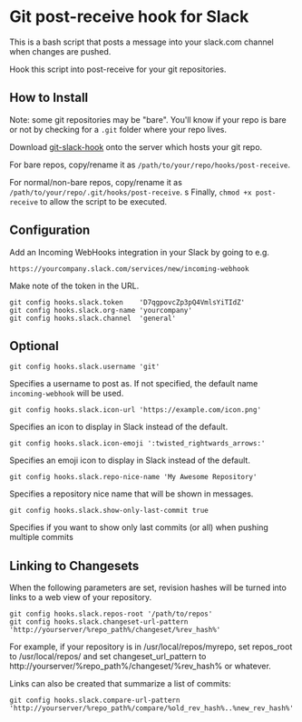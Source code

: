 # Git post-receive hook for Slack

This is a bash script that posts a message into your slack.com channel
when changes are pushed.

Hook this script into post-receive for your git repositories.

## How to Install

Note: some git repositories may be "bare". You'll know if your repo is bare or not by checking for a `.git` folder where your repo lives.

Download [git-slack-hook](https://raw.githubusercontent.com/chriseldredge/git-slack-hook/master/git-slack-hook) onto the server which hosts your git repo.

For bare repos, copy/rename it as `/path/to/your/repo/hooks/post-receive`.

For normal/non-bare repos, copy/rename it as `/path/to/your/repo/.git/hooks/post-receive`.
s
Finally, `chmod +x post-receive` to allow the script to be executed.

## Configuration

Add an Incoming WebHooks integration in your Slack by going to e.g.
    
    https://yourcompany.slack.com/services/new/incoming-webhook

Make note of the token in the URL.

    git config hooks.slack.token    'D7qgpovcZp3pQ4VmlsYiTIdZ'
    git config hooks.slack.org-name 'yourcompany'
    git config hooks.slack.channel  'general'

## Optional

    git config hooks.slack.username 'git'

Specifies a username to post as. If not specified, the default name
`incoming-webhook` will be used.

    git config hooks.slack.icon-url 'https://example.com/icon.png'

Specifies an icon to display in Slack instead of the default.

    git config hooks.slack.icon-emoji ':twisted_rightwards_arrows:'

Specifies an emoji icon to display in Slack instead of the default.

    git config hooks.slack.repo-nice-name 'My Awesome Repository'

Specifies a repository nice name that will be shown in messages.

    git config hooks.slack.show-only-last-commit true

Specifies if you want to show only last commits (or all) when pushing
multiple commits


## Linking to Changesets

When the following parameters are set, revision hashes will be
turned into links to a web view of your repository.

    git config hooks.slack.repos-root '/path/to/repos'
    git config hooks.slack.changeset-url-pattern 'http://yourserver/%repo_path%/changeset/%rev_hash%'

For example, if your repository is in /usr/local/repos/myrepo, set repos_root to /usr/local/repos/ and set changeset_url_pattern to http://yourserver/%repo_path%/changeset/%rev_hash% or whatever.

Links can also be created that summarize a list of commits:

    git config hooks.slack.compare-url-pattern 'http://yourserver/%repo_path%/compare/%old_rev_hash%..%new_rev_hash%'
